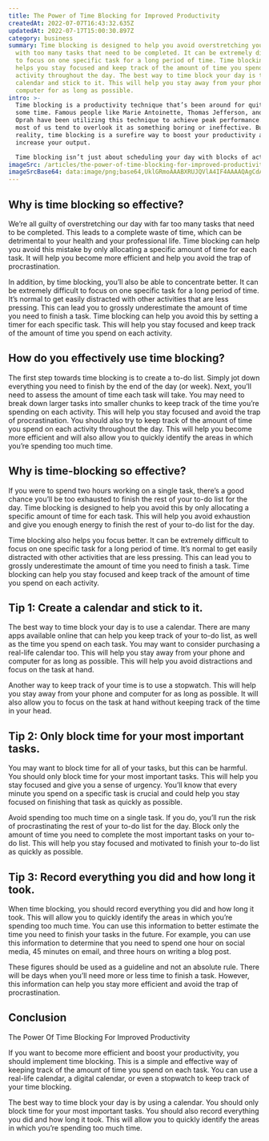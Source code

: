 ```yaml
---
title: The Power of Time Blocking for Improved Productivity
createdAt: 2022-07-07T16:43:32.635Z
updatedAt: 2022-07-17T15:00:30.897Z
category: business
summary: Time blocking is designed to help you avoid overstretching your day
  with too many tasks that need to be completed. It can be extremely difficult
  to focus on one specific task for a long period of time. Time blocking also
  helps you stay focused and keep track of the amount of time you spend on each
  activity throughout the day. The best way to time block your day is to use a
  calendar and stick to it. This will help you stay away from your phone and
  computer for as long as possible.
intro: >-
  Time blocking is a productivity technique that’s been around for quite
  some time. Famous people like Marie Antoinette, Thomas Jefferson, and even
  Oprah have been utilizing this technique to achieve peak performance. However,
  most of us tend to overlook it as something boring or ineffective. But, in
  reality, time blocking is a surefire way to boost your productivity and
  increase your output. 

  Time blocking isn’t just about scheduling your day with blocks of activities. It’s all about keeping track of the amount of time you spend on specific tasks throughout the day. To do so, you should list down all the tasks you need to complete during that specific day and allocate a dedicated time slot for each activity you want to finish by the end of that day.
imageSrc: /articles/the-power-of-time-blocking-for-improved-productivity.png
imageSrcBase64: data:image/png;base64,UklGRmoAAABXRUJQVlA4IF4AAAAQAgCdASoKAAoAAUAmJYwCdAEPDKb/XugAAP772HRf1ky/SWSYae+/OvbhZbCyqX2Y65CjN/c6ERWTr8joneur4KDS+Z1Zbj3f6z/u+i5WIPOVE9SMp4GfpFHqnYAA
---
```


## Why is time blocking so effective?

We’re all guilty of overstretching our day with far too many tasks that need to be completed. This leads to a complete waste of time, which can be detrimental to your health and your professional life. Time blocking can help you avoid this mistake by only allocating a specific amount of time for each task. It will help you become more efficient and help you avoid the trap of procrastination.

In addition, by time blocking, you’ll also be able to concentrate better. It can be extremely difficult to focus on one specific task for a long period of time. It’s normal to get easily distracted with other activities that are less pressing. This can lead you to grossly underestimate the amount of time you need to finish a task. Time blocking can help you avoid this by setting a timer for each specific task. This will help you stay focused and keep track of the amount of time you spend on each activity.

## How do you effectively use time blocking?

The first step towards time blocking is to create a to-do list. Simply jot down everything you need to finish by the end of the day (or week). Next, you’ll need to assess the amount of time each task will take. You may need to break down larger tasks into smaller chunks to keep track of the time you’re spending on each activity. This will help you stay focused and avoid the trap of procrastination. You should also try to keep track of the amount of time you spend on each activity throughout the day. This will help you become more efficient and will also allow you to quickly identify the areas in which you’re spending too much time.

## Why is time-blocking so effective?

If you were to spend two hours working on a single task, there’s a good chance you’ll be too exhausted to finish the rest of your to-do list for the day. Time blocking is designed to help you avoid this by only allocating a specific amount of time for each task. This will help you avoid exhaustion and give you enough energy to finish the rest of your to-do list for the day.

Time blocking also helps you focus better. It can be extremely difficult to focus on one specific task for a long period of time. It’s normal to get easily distracted with other activities that are less pressing. This can lead you to grossly underestimate the amount of time you need to finish a task. Time blocking can help you stay focused and keep track of the amount of time you spend on each activity.

## Tip 1: Create a calendar and stick to it.

The best way to time block your day is to use a calendar. There are many apps available online that can help you keep track of your to-do list, as well as the time you spend on each task. You may want to consider purchasing a real-life calendar too. This will help you stay away from your phone and computer for as long as possible. This will help you avoid distractions and focus on the task at hand.

Another way to keep track of your time is to use a stopwatch. This will help you stay away from your phone and computer for as long as possible. It will also allow you to focus on the task at hand without keeping track of the time in your head.

## Tip 2: Only block time for your most important tasks.

You may want to block time for all of your tasks, but this can be harmful. You should only block time for your most important tasks. This will help you stay focused and give you a sense of urgency. You’ll know that every minute you spend on a specific task is crucial and could help you stay focused on finishing that task as quickly as possible.

Avoid spending too much time on a single task. If you do, you’ll run the risk of procrastinating the rest of your to-do list for the day. Block only the amount of time you need to complete the most important tasks on your to-do list. This will help you stay focused and motivated to finish your to-do list as quickly as possible.

## Tip 3: Record everything you did and how long it took.

When time blocking, you should record everything you did and how long it took. This will allow you to quickly identify the areas in which you’re spending too much time. You can use this information to better estimate the time you need to finish your tasks in the future. For example, you can use this information to determine that you need to spend one hour on social media, 45 minutes on email, and three hours on writing a blog post.

These figures should be used as a guideline and not an absolute rule. There will be days when you’ll need more or less time to finish a task. However, this information can help you stay more efficient and avoid the trap of procrastination.

## Conclusion

The Power Of Time Blocking For Improved Productivity

If you want to become more efficient and boost your productivity, you should implement time blocking. This is a simple and effective way of keeping track of the amount of time you spend on each task. You can use a real-life calendar, a digital calendar, or even a stopwatch to keep track of your time blocking.

The best way to time block your day is by using a calendar. You should only block time for your most important tasks. You should also record everything you did and how long it took. This will allow you to quickly identify the areas in which you’re spending too much time.
